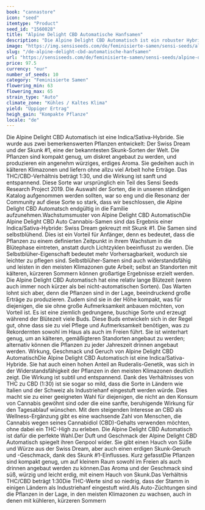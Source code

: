 ```yaml
---
book: "cannastore"
icon: "seed"
itemtype: "Product"
seed_id: "1560028"
title: "Alpine Delight CBD Automatische Hanfsamen"
description: "Die Alpine Delight CBD Automatisch ist ein robuster Hybrid. Mildes High, THC/CBD-Verhältnis von 1:30. Große Erträge und entspannendes, sanftes High."
image: "https://img.sensiseeds.com/de/feminisierte-samen/sensi-seeds/alpine-delight-cbd-automatisch-image.png"
slug: "/de-alpine-delight-cbd-automatische-hanfsamen"
url: "https://sensiseeds.com/de/feminisierte-samen/sensi-seeds/alpine-delight-cbd-automatisch?a_aid=cannastore"
price: 97.5
currency: "eur"
number_of_seeds: 10
category: "Feminisierte Samen"
flowering_min: 63
flowering_max: 65
strain_type: "Auto"
climate_zone: "Kühles / Kaltes Klima"
yield: "Üppiger Ertrag"
heigh_gain: "Kompakte Pflanze"
locale: "de"
---
```

Die Alpine Delight CBD Automatisch ist eine Indica/Sativa-Hybride. Sie wurde aus zwei bemerkenswerten Pflanzen entwickelt: Der Swiss Dream und der Skunk #1, eine der bekanntesten Skunk-Sorten der Welt. Die Pflanzen sind kompakt genug, um diskret angebaut zu werden, und produzieren ein angenehm würziges, erdiges Aroma. Sie gedeihen auch in kälteren Klimazonen und liefern ohne allzu viel Arbeit hohe Erträge. Das THC/CBD-Verhältnis beträgt 1:30, und die Wirkung ist sanft und entspannend. Diese Sorte war ursprünglich ein Teil des Sensi Seeds Research Project 2019. Die Auswahl der Sorten, die in unseren ständigen Katalog aufgenommen werden sollten, war so eng und die Resonanz der Community auf diese Sorte so stark, dass wir beschlossen, die Alpine Delight CBD Automatsch endgültig in die Familie aufzunehmen.Wachstumsmuster von Alpine Delight CBD AutomatischDie Alpine Delight CBD Auto Cannabis-Samen sind das Ergebnis einer Indica/Sativa-Hybride: Swiss Dream gekreuzt mit Skunk #1. Die Samen sind selbstblühend. Dies ist ein Vorteil für Anfänger, denn es bedeutet, dass die Pflanzen zu einem definierten Zeitpunkt in ihrem Wachstum in die Blütephase eintreten, anstatt durch Lichtzyklen beeinflusst zu werden. Die Selbstblüher-Eigenschaft bedeutet mehr Vorhersagbarkeit, wodurch sie leichter zu pflegen sind. Selbstblüher-Samen sind auch widerstandsfähig und leisten in den meisten Klimazonen gute Arbeit; selbst an Standorten mit kälteren, kürzeren Sommern können großartige Ergebnisse erzielt werden. Die Alpine Delight CBD Automatisch hat eine relativ lange Blütezeit (wenn auch immer noch kürzer als bei nicht-automatischen Sorten). Das Warten lohnt sich aber, denn die Pflanzen sind in der Lage, beeindruckend große Erträge zu produzieren. Zudem sind sie in der Höhe kompakt, was für diejenigen, die sie ohne große Aufmerksamkeit anbauen möchten, von Vorteil ist. Es ist eine ziemlich gedrungene, buschige Sorte und erzeugt während der Blütezeit viele Buds. Diese Buds entwickeln sich in der Regel gut, ohne dass sie zu viel Pflege und Aufmerksamkeit benötigen, was zu Rekordernten sowohl im Haus als auch im Freien führt. Sie ist winterhart genug, um an kälteren, gemäßigteren Standorten angebaut zu werden; alternativ können die Pflanzen zu jeder Jahreszeit drinnen angebaut werden. Wirkung, Geschmack und Geruch von Alpine Delight CBD AutomatischDie Alpine Delight CBD Automatisch ist eine Indica/Sativa-Hybride. Sie hat auch einen hohen Anteil an Ruderalis-Genetik, was sich in der Widerstandsfähigkeit der Pflanzen in den meisten Klimazonen deutlich zeigt. Die Wirkung ist subtil und entspannend. Dank des Verhältnisses von THC zu CBD (1:30) ist sie sogar so mild, dass die Sorte in Ländern wie Italien und der Schweiz als Industriehanf eingestuft werden würde. Dies macht sie zu einer geeigneten Wahl für diejenigen, die nicht an den Konsum von Cannabis gewöhnt sind oder die eine sanfte, beruhigende Wirkung für den Tagesablauf wünschen. Mit dem steigenden Interesse an CBD als Wellness-Ergänzung gibt es eine wachsende Zahl von Menschen, die Cannabis wegen seines Cannabidiol (CBD)-Gehalts verwenden möchten, ohne dabei ein THC-High zu erleben. Die Alpine Delight CBD Automatisch ist dafür die perfekte Wahl.Der Duft und Geschmack der Alpine Delight CBD Automatisch spiegelt ihren Genpool wider. Sie gibt einen Hauch von Süße und Würze aus der Swiss Dream, aber auch einen erdigen Skunk-Geruch und -Geschmack, dank des Skunk #1-Einflusses. Kurz gefasstDie Pflanzen sind kompakt genug, um auf kleinem Raum sowohl im Freien als auch drinnen angebaut werden zu können.Das Aroma und der Geschmack sind süß, würzig und leicht erdig, mit einem Hauch von Skunk.Das Verhältnis THC/CBD beträgt 1:30Die THC-Werte sind so niedrig, dass der Stamm in einigen Ländern als Industriehanf eingestuft wird.Als Auto-Züchtungen sind die Pflanzen in der Lage, in den meisten Klimazonen zu wachsen, auch in denen mit kühleren, kürzeren Sommern
